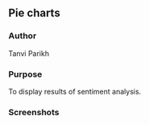 ## Pie charts 

### Author
Tanvi Parikh

### Purpose
To display results of sentiment analysis.

### Screenshots